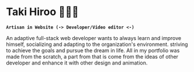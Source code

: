  <h1>Taki Hiroo 🧑🏻‍💻</h1>

**`Artisan in Website (-> Developer/Video editor <-)`**

<p>
An adaptive full-stack web developer wants to always learn and improve himself, socializing and adapting to the organization's environment. striving to achieve the goals and pursue the dream in life. All in my portfolio was made from the scratch, a part from that is come from the ideas of other developer and enhance it with other design and animation. 
</p>
